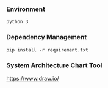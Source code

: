 ### Environment
```
python 3
```


### Dependency Management

```
pip install -r requirement.txt
```


### System Architecture Chart Tool
https://www.draw.io/